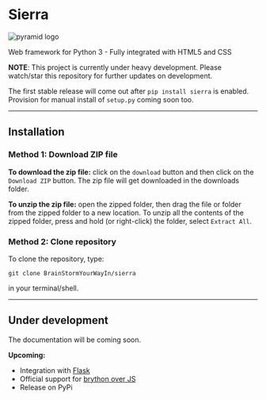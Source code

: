 # Sierra

![pyramid logo](https://github.com/BrainStormYourWayIn/pyramid/blob/main/logo.jpg)

Web framework for Python 3 - Fully integrated with HTML5 and CSS

**NOTE**: This project is currently under heavy development. Please watch/star this repository for further updates on development.

The first stable release will come out after `pip install sierra` is enabled. Provision for manual install of `setup.py` coming soon too.
________________________________

## Installation

### Method 1: Download ZIP file

**To download the zip file:** click on the `download` button and then click on the `Download ZIP` button. The zip file will get downloaded in the downloads folder.

**To unzip the zip file:** open the zipped folder, then drag the file or folder from the zipped folder to a new location. To unzip all the contents of the zipped folder, press and hold (or right-click) the folder, select `Extract All`.

### Method 2: Clone repository

To clone the repository, type:

`git clone BrainStormYourWayIn/sierra`

in your terminal/shell.

________________________________

## Under development

The documentation will be coming soon.

**Upcoming:**

- Integration with [Flask](https://palletsprojects.com/p/flask/)
- Official support for [brython over JS](https://brython.info)
- Release on PyPi
